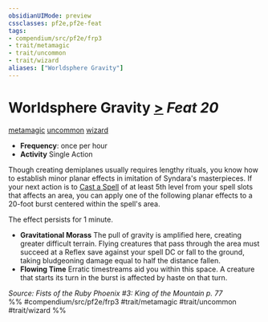 ```yaml
---
obsidianUIMode: preview
cssclasses: pf2e,pf2e-feat
tags:
- compendium/src/pf2e/frp3
- trait/metamagic
- trait/uncommon
- trait/wizard
aliases: ["Worldsphere Gravity"]
---
```

# Worldsphere Gravity  [>](rules/core-rulebook/chapter-9-playing-the-game.md#Actions "Single Action") *Feat 20*  
[metamagic](rules/traits/metamagic.md "Metamagic General Trait")  [uncommon](rules/traits/uncommon.md "Uncommon Rarity Trait")  [wizard](rules/traits/wizard.md "Wizard Class Trait")  

- **Frequency**: once per hour
- **Activity** Single Action

Though creating demiplanes usually requires lengthy rituals, you know how to establish minor planar effects in imitation of Syndara's masterpieces. If your next action is to [Cast a Spell](rules/actions/cast-a-spell.md) of at least 5th level from your spell slots that affects an area, you can apply one of the following planar effects to a 20-foot burst centered within the spell's area.

The effect persists for 1 minute.

- **Gravitational Morass** The pull of gravity is amplified here, creating greater difficult terrain. Flying creatures that pass through the area must succeed at a Reflex save against your spell DC or fall to the ground, taking bludgeoning damage equal to half the distance fallen.
- **Flowing Time** Erratic timestreams aid you within this space. A creature that starts its turn in the burst is affected by haste on that turn.

*Source: Fists of the Ruby Phoenix #3: King of the Mountain p. 77*  
%% #compendium/src/pf2e/frp3 #trait/metamagic #trait/uncommon #trait/wizard %%